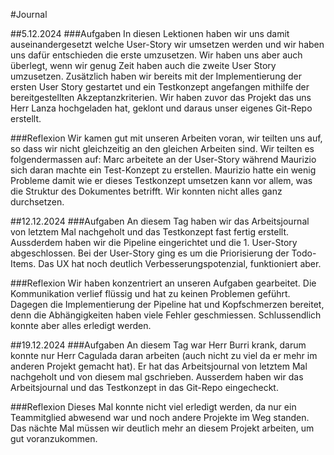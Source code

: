 #Journal

##5.12.2024
###Aufgaben
In diesen Lektionen haben wir uns damit auseinandergesetzt welche User-Story wir umsetzen werden und wir haben uns dafür entschieden die erste umzusetzen. Wir haben uns aber auch überlegt, wenn wir genug Zeit haben auch die zweite User Story umzusetzen. Zusätzlich haben wir bereits mit der Implementierung der ersten User Story gestartet und ein Testkonzept angefangen mithilfe der bereitgestellten Akzeptanzkriterien. Wir haben zuvor das Projekt das uns Herr Lanza hochgeladen hat, geklont und daraus unser eigenes Git-Repo erstellt. 

###Reflexion
Wir kamen gut mit unseren Arbeiten voran, wir teilten uns auf, so dass wir nicht gleichzeitig an den gleichen Arbeiten sind. Wir teilten es folgendermassen auf: Marc arbeitete an der User-Story während Maurizio sich daran machte ein Test-Konzept zu erstellen. Maurizio hatte ein wenig Probleme damit wie er dieses Testkonzept umsetzen kann vor allem, was die Struktur des Dokumentes betrifft. Wir konnten nicht alles ganz durchsetzen.

##12.12.2024
###Aufgaben
An diesem Tag haben wir das Arbeitsjournal von letztem Mal nachgeholt und das Testkonzept fast fertig erstellt. Aussderdem haben wir die Pipeline eingerichtet und die 1. User-Story abgeschlossen. Bei der User-Story ging es um die Priorisierung der Todo-Items. Das UX hat noch deutlich Verbesserungspotenzial, funktioniert aber.

###Reflexion
Wir haben konzentriert an unseren Aufgaben gearbeitet. Die Kommunikation verlief flüssig und hat zu keinen Problemen geführt. Dagegen die Implementierung der Pipeline hat und Kopfschmerzen bereitet, denn die Abhängigkeiten haben viele Fehler geschmiessen. Schlussendlich konnte aber alles erledigt werden. 

##19.12.2024
###Aufgaben
An diesem Tag war Herr Burri krank, darum konnte nur Herr Cagulada daran arbeiten (auch nicht zu viel da er mehr im anderen Projekt gemacht hat). Er hat das Arbeitsjournal von letztem Mal nachgeholt und von diesem mal gschrieben. Ausserdem haben wir das Arbeitsjournal und das Testkonzept in das Git-Repo eingecheckt.

###Reflexion
Dieses Mal konnte nicht viel erledigt werden, da nur ein Teammitglied abwesend war und noch andere Projekte im Weg standen. Das nächte Mal müssen wir deutlich mehr an diesem Projekt arbeiten, um gut voranzukommen.
